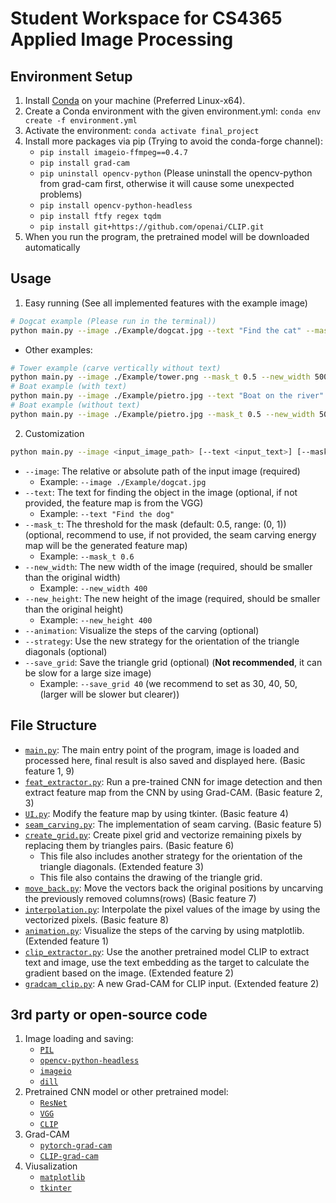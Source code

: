 # Student Workspace for CS4365 Applied Image Processing
## Environment Setup
1. Install [Conda](https://www.anaconda.com/download/) on your machine (Preferred Linux-x64).
2. Create a Conda environment with the given environment.yml: `conda env create -f environment.yml`
3. Activate the environment: `conda activate final_project`
4. Install more packages via pip (Trying to avoid the conda-forge channel):
    - `pip install imageio-ffmpeg==0.4.7`
    - `pip install grad-cam`
    - `pip uninstall opencv-python` (Please uninstall the opencv-python from grad-cam first, otherwise it will cause some unexpected problems) 
    - `pip install opencv-python-headless`
    - `pip install ftfy regex tqdm`
    - `pip install git+https://github.com/openai/CLIP.git`
5. When you run the program, the pretrained model will be downloaded automatically

## Usage
1. Easy running (See all implemented features with the example image) 
```bash
# Dogcat example (Please run in the terminal))
python main.py --image ./Example/dogcat.jpg --text "Find the cat" --mask_t 0.5 --new_width 539 --new_height 380 --animation --strategy --save_grid 30
```
- Other examples:
```bash
# Tower example (carve vertically without text)
python main.py --image ./Example/tower.png --mask_t 0.5 --new_width 500 --new_height 968
# Boat example (with text)
python main.py --image ./Example/pietro.jpg --text "Boat on the river" --mask_t 0.5 --new_width 500 --new_height 400
# Boat example (without text)
python main.py --image ./Example/pietro.jpg --mask_t 0.5 --new_width 500 --new_height 400
```

2. Customization
```bash
python main.py --image <input_image_path> [--text <input_text>] [--mask_t <mask_threshold>] --new_width <new_width> --new_height <new_height> [--animation] [--strategy] [--save_grid <fig_size>]
```
- `--image`: The relative or absolute path of the input image (required)
  - Example: `--image ./Example/dogcat.jpg`
- `--text`: The text for finding the object in the image (optional, if not provided, the feature map is from the VGG)
  - Example: `--text "Find the dog"`
- `--mask_t`: The threshold for the mask (default: 0.5, range: (0, 1)) (optional, recommend to use, if not provided, the seam carving energy map will be the generated feature map)
  - Example: `--mask_t 0.6`
- `--new_width`: The new width of the image (required, should be smaller than the original width)
  - Example: `--new_width 400`
- `--new_height`: The new height of the image (required, should be smaller than the original height)
  - Example: `--new_height 400`
- `--animation`: Visualize the steps of the carving (optional)
- `--strategy`: Use the new strategy for the orientation of the triangle diagonals (optional)
- `--save_grid`: Save the triangle grid (optional) (**Not recommended**, it can be slow for a large size image)
  - Example: `--save_grid 40` (we recommend to set as 30, 40, 50, (larger will be slower but clearer))

## File Structure
- [`main.py`](main.py): The main entry point of the program, image is loaded and processed here, final result is also saved and displayed here. (Basic feature 1, 9)
- [`feat_extractor.py`](./utils/feat_extractor.py): Run a pre-trained CNN for image detection and then extract feature map from the CNN by using Grad-CAM. (Basic feature 2, 3)
- [`UI.py`](./utils/UI.py): Modify the feature map by using tkinter. (Basic feature 4)
- [`seam_carving.py`](./utils/seam_carving.py): The implementation of seam carving. (Basic feature 5)
- [`create_grid.py`](./utils/animation.py): Create pixel grid and vectorize remaining pixels by replacing them by triangles pairs. (Basic feature 6)
  - This file also includes another strategy for the orientation of the triangle diagonals. (Extended feature 3)
  - This file also contains the drawing of the triangle grid.
- [`move_back.py`](./utils/move_back.py): Move the vectors back the original positions by uncarving the previously removed columns(rows) (Basic feature 7)
- [`interpolation.py`](./utils/interpolation.py): Interpolate the pixel values of the image by using the vectorized pixels. (Basic feature 8)
- [`animation.py`](./utils/animation.py): Visualize the steps of the carving by using matplotlib. (Extended feature 1)
- [`clip_extractor.py`](./utils/clip_extractor.py): Use the another pretrained model CLIP to extract text and image, use the text embedding as the target to calculate the gradient based on the image. (Extended feature 2)
- [`gradcam_clip.py`](./utils/gradcam_clip.py): A new Grad-CAM for CLIP input. (Extended feature 2)

## 3rd party or open-source code
1. Image loading and saving:
   - [`PIL`](https://github.com/python-pillow/Pillow)
   - [`opencv-python-headless`](https://github.com/opencv/opencv-python)
   - [`imageio`](https://github.com/imageio/imageio)
   - [`dill`](https://github.com/uqfoundation/dill)
2. Pretrained CNN model or other pretrained model:
   - [`ResNet`](https://github.com/pytorch/vision/blob/main/torchvision/models/resnet.py)
   - [`VGG`](https://github.com/pytorch/vision/blob/main/torchvision/models/vgg.py)
   - [`CLIP`](https://github.com/openai/CLIP)
3. Grad-CAM
   - [`pytorch-grad-cam`](https://github.com/jacobgil/pytorch-grad-cam)
   - [`CLIP-grad-cam`](https://github.com/kevinzakka/clip_playground)
4. Viusalization
   - [`matplotlib`](https://matplotlib.org/stable/)
   - [`tkinter`](https://docs.python.org/3/library/tkinter.html)

